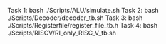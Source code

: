 Task 1: bash ./Scripts/ALU/simulate.sh
Task 2: bash ./Scripts/Decoder/decoder_tb.sh
Task 3: bash ./Scripts/Registerfile/register_file_tb.h
Task 4: bash ./Scripts/RISCV/RI_only_RISC_V_tb.sh
